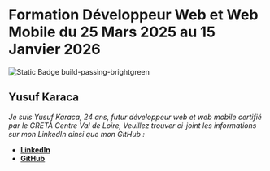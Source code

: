 # Formation Développeur Web et Web Mobile du 25 Mars 2025 au 15 Janvier 2026
![Static Badge](https://img.shields.io/badge/:badgeContent)
build-passing-brightgreen

## Yusuf Karaca 
*Je suis Yusuf Karaca, 24 ans, futur développeur web et web mobile certifié par le GRETA Centre Val de Loire, Veuillez trouver ci-joint les informations sur mon LinkedIn ainsi que mon GitHub :* 

- [<ins>**LinkedIn**</ins>](https://www.linkedin.com/in/karacayif/)
- [<ins>**GitHub**</ins>](https://github.com/GRETA-DWWM-2025/.github/tree/CV-Yusuf/profile)